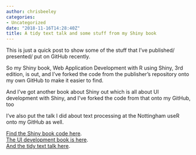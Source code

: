 ```yaml
---
author: chrisbeeley
categories:
- Uncategorized
date: "2018-11-16T14:28:40Z"
title: A tidy text talk and some stuff from my Shiny book
---
```


This is just a quick post to show some of the stuff that I’ve published/ presented/ put on GitHub recently.

So my Shiny book, Web Application Development with R using Shiny, 3rd edition, is out, and I’ve forked the code from the publisher’s repository onto my own GitHub to make it easier to find.

And I’ve got another book about Shiny out which is all about UI development with Shiny, and I’ve forked the code from that onto my GitHub, too

I’ve also put the talk I did about text processing at the Nottingham useR onto my GitHub as well.

[Find the Shiny book code here](https://github.com/ChrisBeeley/Web-Application-Development-with-R-Using-Shiny-third-edition).  
[The UI development book is here](https://github.com/ChrisBeeley/Hands-On-Dashboard-Development-with-Shiny).  
[And the tidy text talk here](https://github.com/ChrisBeeley/tidytexttalk).